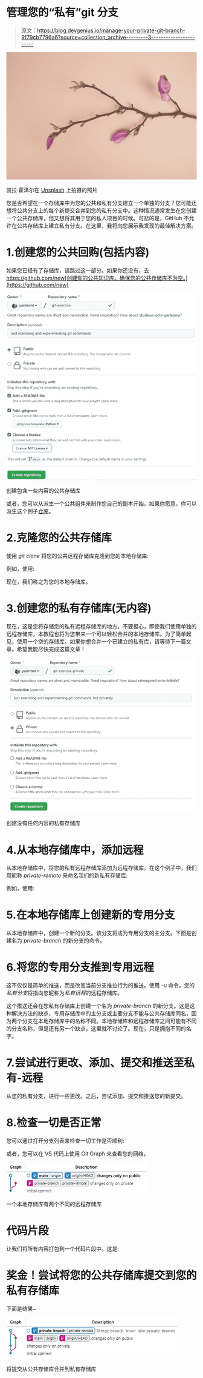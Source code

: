# 管理您的“私有”git 分支

> 原文：<https://blog.devgenius.io/manage-your-private-git-branch-9f79cb7796a6?source=collection_archive---------3----------------------->

![](img/093eac222400dd5f1deaec9f1950e929.png)

凯拉·霍泽尔在 [Unsplash](https://unsplash.com?utm_source=medium&utm_medium=referral) 上拍摄的照片

您是否希望在一个存储库中为您的公共和私有分支建立一个单独的分支？您可能还想将公共分支上的每个新提交合并到您的私有分支中。这种情况通常发生在您创建一个公共存储库，但又想将其用于您的私人项目的时候。可悲的是，GitHub 不允许在公共存储库上建立私有分支。在这里，我将向您展示我发现的最佳解决方案。

# 1.创建您的公共回购(包括内容)

如果您已经有了存储库，请跳过这一部分。如果你还没有，去 https://github.com/new[创建你的公共知识库。确保您的公共存储库不为空。](https://github.com/new)

![](img/c63a0daad2467227583a48f166e4ee96.png)

创建包含一些内容的公共存储库

或者，您可以从派生一个公共组件来制作您自己的副本开始。如果你愿意，你可以派生这个例子[仓库](https://github.com/yasirroni/git-exercise-private)。

# 2.克隆您的公共存储库

使用 *git clone* 将您的公共远程存储库克隆到您的本地存储库:

例如，使用:

现在，我们称之为您的本地存储库。

# 3.创建您的私有存储库(无内容)

现在，这是您将存储您的私有远程存储库的地方。不要担心，即使我们使用单独的远程存储库，本教程也将为您带来一个可以轻松合并的本地存储库。为了简单起见，使用一个空的存储库。如果你想合并一个已建立的私有库，请等待下一篇文章。希望我能尽快完成这篇文章！

![](img/ba62a524e6948266a73a1a3cfc3a2e9f.png)

创建没有任何内容的私有存储库

# 4.从本地存储库中，添加远程

从本地存储库中，将您的私有远程存储库添加为远程存储库。在这个例子中，我们用昵称 *private-remote* 来命名我们的新私有存储库:

例如，使用:

# 5.在本地存储库上创建新的专用分支

从本地存储库中，创建一个新的分支。该分支将成为专用分支的主分支。下面是创建名为 *private-branch* 的新分支的命令。

# 6.将您的专用分支推到专用远程

这不仅仅是简单的推送，而是改变当前分支推拉行为的推送。使用 *-u* 命令，您的*私有分支*将指向您昵称为*私有远程*的远程存储库。

这个推送还会在您私有存储库上创建一个名为 *private-branch* 的新分支。这是这种解决方法的缺点，专用存储库中的主分支或主要分支不能与公共存储库同名，因为两个分支在本地存储库中的名称不同。本地存储库和远程存储库之间可能有不同的分支名称，但是还有另一个缺点，这里就不讨论了。现在，只是拥抱不同的名字。

# 7.尝试进行更改、添加、提交和推送至私有-远程

从您的私有分支，进行一些更改。之后，尝试添加、提交和推送您的新提交。

# 8.检查一切是否正常

您可以通过打开分支列表来检查一切工作是否顺利:

或者，您可以在 VS 代码上使用 Git Graph 来查看您的网络。

![](img/7270ed6c761d7b612f9eeaf4b1c58f51.png)

一个本地存储库有两个不同的远程存储库

# 代码片段

让我们将所有内容打包到一个代码片段中。这是:

# 奖金！尝试将您的公共存储库提交到您的私有存储库

下面是结果~

![](img/8c8f0246ad5305a617230ff61b014e83.png)

将提交从公共存储库合并到私有存储库